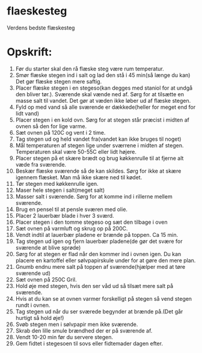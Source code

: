 # flaeskesteg
Verdens bedste flæskesteg

# Opskrift:
1. Før du starter skal den rå flæske steg være rum temperatur.<br>
2. Smør flæske stegen ind i salt og lad den stå i 45 min(så længe du kan) Det gør flæske stegen mere saftig.<br>
3. Placer flæske stegen i en stegeso(kan degges med staniol for at undgå den bliver tør.). Sværende skal vænde ned af. Sørg for at tilsætte en masse salt til vandet. Det gør at væden ikke løber ud af flæske stegen. <br> 
4. Fyld op med vand så alle sværende er dækkede(heller for meget end for lidt vand) <br>
5. Placer stegen i en kold ovn. Sørg for at stegen står præcist i midten af ovnen så den for lige varme.<br>
6. Sæt ovnen på 120C og vent i 2 time.<br>
7. Tag stegen ud og held vandet fra(vandet kan ikke bruges til noget) <br>
10. Mål temperaturen af stegen lige under sværrene i midten af stegen. Temperaturen skal være 50-55C eller lidt højere. <br>
11. Placer stegen på et skære brædt og brug køkkenrulle til at fjerne alt væde fra sværende. <br>
12. Beskær flæske sværende så de kan skildes. Sørg for ikke at skære igennem flæsket. Man må ikke skære ned til kødet.<br>
13. Tør stegen med køkkenrulle igen. <br>
14. Maser hele stegen i salt(meget salt) <br>
15. Masser salt i sværende. Sørg for at komme ind i rillerne mellem sværende. <br>
16. Brug en pensel til at pensle sværen med olie. <br>
17. Placer 2 lauerbær blade i hver 3 sværd.<br>
18. Placer stegen i den tomme stegeso og sæt den tilbage i oven <br>
19. Sæt ovnen på varmluft og skrug op på 200C. <br>
20. Vendt indtil at lauerbær pladene er brænde på toppen. Ca 15 min. <br>
21. Tag stegen ud igen og fjern lauerbær pladene(de gør det svære for sværende at blive sprøde) <br>
22. Sørg for at stegen er flad når den kommer ind i ovnen igen. Du kan placere en kartoffel eller sølvpapirskule under for at gøre den mere plan. <br>
23. Gnumb endnu mere salt på toppen af sværende(hjælper med at tøre sværende ud) <br>
24. Sæt ovnen på 250C Gril. <br>
25. Hold øje med stegen, hvis den ser våd ud så tilsæt mere salt på sværende. <br>
26. Hvis at du kan se at ovnen varmer forskelligt på stegen så vend stegen rundt i ovnen. <br>
27. Tag stegen ud når du ser sværede begynder at brænde på.(Det går hurtigt så hold øje!) <br>
28. Svøb stegen men i sølvpapir men ikke sværende. <br>
29. Skrab den lille smule brændhed der er på sværende af.  <br>
30. Vendt 10-20 min før du servere stegen. <br>
31. Gem fidtet i stegesoen til sovs eller fidtemader dagen efter.  <br>
